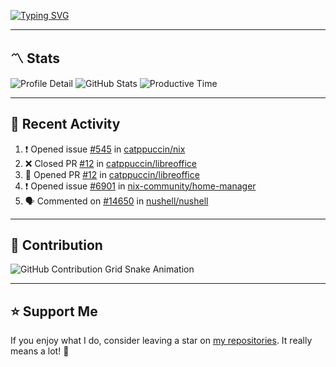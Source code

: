 [![Typing SVG](https://readme-typing-svg.demolab.com?font=&duration=2500&pause=100&center=true&vCenter=true&multiline=true&width=1000&height=60&lines=Hi+There!;Welcome+to+my+Github+profile+%F0%9F%91%8B)](https://git.io/typing-svg)

---

## 〽️ Stats

![Profile Detail](http://github-profile-summary-cards.vercel.app/api/cards/profile-details?username=phucleeuwu&theme=transparent)
![GitHub Stats](http://github-profile-summary-cards.vercel.app/api/cards/stats?username=phucleeuwu&theme=transparent)
![Productive Time](http://github-profile-summary-cards.vercel.app/api/cards/productive-time?username=phucleeuwu&theme=transparent&utcOffset=8)

---

## 📝 Recent Activity

<!--START_SECTION:activity-->
1. ❗ Opened issue [#545](https://github.com/catppuccin/nix/issues/545) in [catppuccin/nix](https://github.com/catppuccin/nix)
2. ❌ Closed PR [#12](https://github.com/catppuccin/libreoffice/pull/12) in [catppuccin/libreoffice](https://github.com/catppuccin/libreoffice)
3. 💪 Opened PR [#12](https://github.com/catppuccin/libreoffice/pull/12) in [catppuccin/libreoffice](https://github.com/catppuccin/libreoffice)
4. ❗ Opened issue [#6901](https://github.com/nix-community/home-manager/issues/6901) in [nix-community/home-manager](https://github.com/nix-community/home-manager)
5. 🗣 Commented on [#14650](https://github.com/nushell/nushell/issues/14650#issuecomment-2824130281) in [nushell/nushell](https://github.com/nushell/nushell)
<!--END_SECTION:activity-->

<!--START_SECTION:waka-->
<!--END_SECTION:waka-->

---

## 🐍 Contribution

<picture>
  <source media="(prefers-color-scheme: dark)" srcset="https://raw.githubusercontent.com/phucleeuwu/phucleeuwu/output/github-contribution-grid-snake-dark.svg">
  <source media="(prefers-color-scheme: light)" srcset="https://raw.githubusercontent.com/phucleeuwu/phucleeuwu/output/github-contribution-grid-snake.svg">
  <img alt="GitHub Contribution Grid Snake Animation" src="https://raw.githubusercontent.com/phucleeuwu/phucleeuwu/output/github-contribution-grid-snake.svg">
</picture>

---

## ⭐ Support Me

If you enjoy what I do, consider leaving a star on [my repositories](https://github.com/phucleeuwu?tab=repositories&type=source). It really means a lot! 💙
